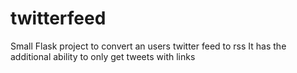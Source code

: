 twitterfeed
===========

Small Flask project to convert an users twitter feed to rss
It has the additional ability to only get tweets with links
